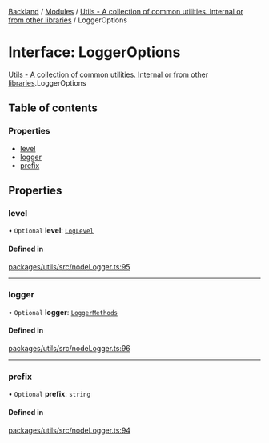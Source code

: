 [Backland](../README.md) / [Modules](../modules.md) / [Utils - A collection of common utilities. Internal or from other libraries](../modules/Utils___A_collection_of_common_utilities__Internal_or_from_other_libraries.md) / LoggerOptions

# Interface: LoggerOptions

[Utils - A collection of common utilities. Internal or from other libraries](../modules/Utils___A_collection_of_common_utilities__Internal_or_from_other_libraries.md).LoggerOptions

## Table of contents

### Properties

- [level](Utils___A_collection_of_common_utilities__Internal_or_from_other_libraries.LoggerOptions.md#level)
- [logger](Utils___A_collection_of_common_utilities__Internal_or_from_other_libraries.LoggerOptions.md#logger)
- [prefix](Utils___A_collection_of_common_utilities__Internal_or_from_other_libraries.LoggerOptions.md#prefix)

## Properties

### level

• `Optional` **level**: [`LogLevel`](../modules/Utils___A_collection_of_common_utilities__Internal_or_from_other_libraries.md#loglevel)

#### Defined in

[packages/utils/src/nodeLogger.ts:95](https://github.com/antoniopresto/darch/blob/c5cd1c8/packages/utils/src/nodeLogger.ts#L95)

___

### logger

• `Optional` **logger**: [`LoggerMethods`](../modules/Utils___A_collection_of_common_utilities__Internal_or_from_other_libraries.md#loggermethods)

#### Defined in

[packages/utils/src/nodeLogger.ts:96](https://github.com/antoniopresto/darch/blob/c5cd1c8/packages/utils/src/nodeLogger.ts#L96)

___

### prefix

• `Optional` **prefix**: `string`

#### Defined in

[packages/utils/src/nodeLogger.ts:94](https://github.com/antoniopresto/darch/blob/c5cd1c8/packages/utils/src/nodeLogger.ts#L94)

